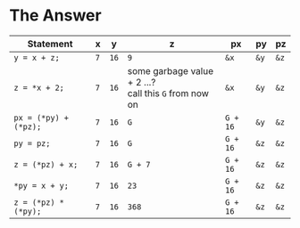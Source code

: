# The Answer

Statement | x | y | z | px | py | pz 
----------|---|---|---|----|----|----
`y = x + z;` | `7` | `16` | `9` |  `&x` |  `&y` |  `&z`
`z = *x + 2;` | `7` | `16` | some garbage value + 2 ...? <br> call this `G` from now on |  `&x` |  `&y` |  `&z`
`px = (*py) + (*pz);` | `7` | `16` |  `G` |  `G + 16` |  `&y` |  `&z`
`py = pz;` | `7` | `16` | `G` |  `G + 16` |  `&z` |  `&z`
`z = (*pz) + x;` | `7` | `16` | `G + 7`  |  `G + 16` |  `&z` |  `&z`
`*py = x + y;` | `7` | `16` | `23`  |  `G + 16` |  `&z` |  `&z`
`z = (*pz) * (*py);` | `7` | `16` | `368`  |  `G + 16` |  `&z` |  `&z`
